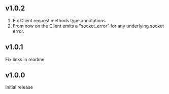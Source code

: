 ## v1.0.2

1. Fix Client request methods type annotations
1. From now on the Client emits a "socket_error" for any underlying socket
   error.

## v1.0.1

Fix links in readme

## v1.0.0

Initial release
